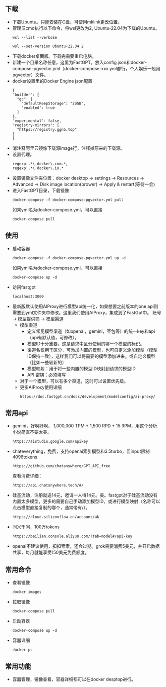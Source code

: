 ## 下载
- 下载Ubuntu。只能安装在C盘，可使用mklink更改位置。
- 管理员cmd执行以下命令，将wsl更改为2, Ubuntu-22.04为下载的Ubuntu。
  ```
  wsl --list --verbose
  ```
  ```
  wsl --set-version Ubuntu-22.04 2
  ```
- 下载docker桌面版。下载完需要重启电脑。
- 新建一个目录名称任意，这里为FastGPT，放入config.json和docker-compose-pgvector.yml（docker-compose-xxx.yml都行，个人娱乐一般用pgvector）文件。
- docker设置里的Docker Engine json配置
  ```
  {
  "builder": {
    "gc": {
      "defaultKeepStorage": "20GB",
      "enabled": true
    }
  },
  "experimental": false,
  "registry-mirrors": [
    "https://registry.ggnb.top"
  ]
  }
  ```
- 消注释阿里云镜像下载源image行，注释掉原来的下载源。
- 设置代理。
  ```
  regexp:.*\.docker\.com.*,
  regexp:.*\.docker\.io.*
  ```
- 设置镜像文件夹位置：docker desktop -> settings -> Resources -> Advanced -> Disk image location(brower) -> Apply & restart(等待一会)
- 进入FastGPT目录，下载镜像
  ```
  docker-compose -f docker-compose-pgvector.yml pull
  ```
  如果yml名为docker-compose.yml，可以直接
  ```
  docker-compose pull
  ```
## 使用
- 启动容器
  ```
  docker-compose -f docker-compose-pgvector.yml up -d
  ```
  如果yml名为docker-compose.yml，可以直接
  ```
  docker-compose up -d
  ```
- 访问fastgpt
  ```
  localhost:3000
  ```
- 最新版默认使用AIProxy进行模型api统一化，如果想要之前版本的one api则需要到yml文件夹中修改。这里我们使用AIProxy，集成到了FastGpt中。
  账号 -> 模型提供商 -> 模型渠道
  - 模型渠道
    - 定义常见模型渠道（如openai，gemini，豆包等）的统一key和api（api有默认值，可修改）。
    - 模型ID十分重要，这是请求中区分使用的哪一个模型的标识。
    - 渠道名仅用于区分，可添加内置的模型，也可自定义添加模型（模型ID保持一致），这样我们可以将需要的模型添加进来，或自定义模型（比如一些较新的）
    - 模型映射：用于将一些内置的模型ID映射到请求的模型ID
    - API 密钥：必须填写
  - 对于一个模型，可以有多个渠道，这时可以设置优先级。
  - 更多AIProxy使用详细
    ```
    https://doc.fastgpt.cn/docs/development/modelconfig/ai-proxy/
    ```
## 常用api
- gemini，好啊好啊， 1,000,000 TPM + 1,500 RPD + 15 RPM，用这个分析小说简直不要太美。
  ```
  https://aistudio.google.com/apikey
  ```
- chateverything，免费，支持openai索引模型和3.5turbo，但input限制4096tokens
  ```
  https://github.com/chatanywhere/GPT_API_free
  ```
  查看消费详细：
  ```
  https://api.chatanywhere.tech/#/
  ```
- 硅基流动，注册就送14元，邀请一人得14元。美。fastgpt对于硅基流动没有内置太多模型，更多的需要自己手动添加模型ID，或进行模型映射（名称可以点击模型直接复制的哪个，通常带有/）。
  ```
  https://cloud.siliconflow.cn/account/ak
  ```
- 同义千问，100万tokens
  ```
  https://bailian.console.aliyun.com/?tab=model#/api-key
  ```
- openai不建议使用，扣扣索索，还会过期。grok需要消费5美元，并开启数据共享，每月就能享受150美元免费额度。
## 常用命令
- 查看镜像
  ```
  docker images
  ```
- 拉取镜像
  ```
  docker-compose pull
  ```
- 启动容器
  ```
  docker-compose up -d
  ```
- 容器详细
  ```
  docker ps
  ```
## 常用功能
- 容器管理，镜像查看，容器详细都可以在docker desptop进行。
